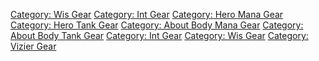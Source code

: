 [Category: Wis Gear](Category:_Wis_Gear "wikilink") [Category: Int
Gear](Category:_Int_Gear "wikilink") [Category: Hero Mana
Gear](Category:_Hero_Mana_Gear "wikilink") [Category: Hero Tank
Gear](Category:_Hero_Tank_Gear "wikilink") [Category: About Body Mana
Gear](Category:_About_Body_Mana_Gear "wikilink") [Category: About Body
Tank Gear](Category:_About_Body_Tank_Gear "wikilink") [Category: Int
Gear](Category:_Int_Gear "wikilink") [Category: Wis
Gear](Category:_Wis_Gear "wikilink") [Category: Vizier
Gear](Category:_Vizier_Gear "wikilink")
